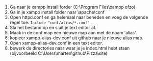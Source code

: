 1. Ga naar je xampp install forder (C:\Program Files\xampp ofzo)
2. Ga in je xampp install folder naar \apache\conf
3. Open httpd.conf en ga helemaal naar beneden en voeg de volgende regel toe: `Include "conf/alias/*.conf"`
4. Sla het bestand op en sluit je text editor af.
5. Maak in de conf map een nieuwe map aan met de naam 'alias'.
6. kopieer xampp-alias-dev.conf uit github naar je nieuwe alias map.
7. Open xampp-alias-dev.conf in een text editor.
8. bewerk de directories naar waar je je index.html hebt staan (bijvoorbeeld C:\Users\marten\github\Pizza\site)
